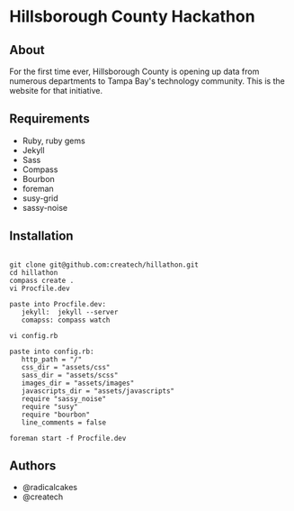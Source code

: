 # Hillsborough County Hackathon #

## About ##

  For the first time ever, Hillsborough County is opening up data from numerous departments to Tampa Bay's technology community.  This is the website for that initiative.   

## Requirements ##

  * Ruby, ruby gems
  * Jekyll
  * Sass
  * Compass
  * Bourbon
  * foreman
  * susy-grid
  * sassy-noise

## Installation ##
   ```

   git clone git@github.com:createch/hillathon.git
   cd hillathon
   compass create .
   vi Procfile.dev

   paste into Procfile.dev: 
      jekyll:  jekyll --server
      comapss: compass watch

   vi config.rb

   paste into config.rb: 
      http_path = "/"
      css_dir = "assets/css"
      sass_dir = "assets/scss"
      images_dir = "assets/images"
      javascripts_dir = "assets/javascripts"
      require "sassy_noise"
      require "susy"
      require "bourbon"
      line_comments = false
      
   foreman start -f Procfile.dev
   ``` 

## Authors ##
  
  * @radicalcakes
  * @createch